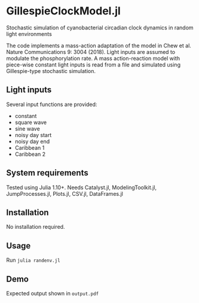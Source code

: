 # GillespieClockModel.jl
Stochastic simulation of cyanobacterial circadian clock dynamics in random light environments

The code implements a mass-action adaptation of the model in Chew et al. Nature Communications 9: 3004 (2018). Light inputs are assumed to modulate the phosphorylation rate. A mass action-reaction model with piece-wise constant light inputs is read from a file and simulated using Gillespie-type stochastic simulation.

## Light inputs

Several input functions are provided:

- constant
- square wave
- sine wave
- noisy day start
- noisy day end
- Caribbean 1
- Caribbean 2

## System requirements

Tested using Julia 1.10+. Needs Catalyst.jl, ModelingToolkit.jl, JumpProcesses.jl, Plots.jl, CSV.jl, DataFrames.jl

## Installation

No installation required.

## Usage

Run `julia randenv.jl`

## Demo

Expected output shown in `output.pdf`

